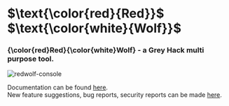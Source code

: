 # $\text{\color{red}{Red}}$ $\text{\color{white}{Wolf}}$
### {\color{red}Red}{\color{white}Wolf} - a Grey Hack multi purpose tool.
![redwolf-console](https://github.com/CyberSecWolf/redwolf/assets/143657473/dbca810f-57b5-4279-a90b-164c173a9c1f)

Documentation can be found [here](https://redwolfsec.com).<br>
New feature suggestions, bug reports, security reports can be made [here](https://github.com/CyberSecWolf/redwolf/issues/new/choose).
